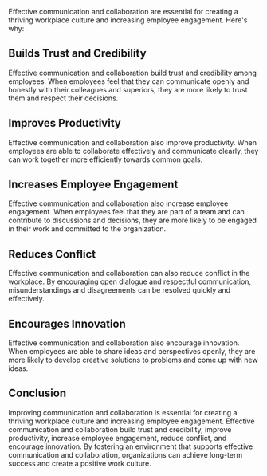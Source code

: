 
Effective communication and collaboration are essential for creating a thriving workplace culture and increasing employee engagement. Here's why:

## Builds Trust and Credibility

Effective communication and collaboration build trust and credibility among employees. When employees feel that they can communicate openly and honestly with their colleagues and superiors, they are more likely to trust them and respect their decisions.

## Improves Productivity

Effective communication and collaboration also improve productivity. When employees are able to collaborate effectively and communicate clearly, they can work together more efficiently towards common goals.

## Increases Employee Engagement

Effective communication and collaboration also increase employee engagement. When employees feel that they are part of a team and can contribute to discussions and decisions, they are more likely to be engaged in their work and committed to the organization.

## Reduces Conflict

Effective communication and collaboration can also reduce conflict in the workplace. By encouraging open dialogue and respectful communication, misunderstandings and disagreements can be resolved quickly and effectively.

## Encourages Innovation

Effective communication and collaboration also encourage innovation. When employees are able to share ideas and perspectives openly, they are more likely to develop creative solutions to problems and come up with new ideas.

Conclusion
----------

Improving communication and collaboration is essential for creating a thriving workplace culture and increasing employee engagement. Effective communication and collaboration build trust and credibility, improve productivity, increase employee engagement, reduce conflict, and encourage innovation. By fostering an environment that supports effective communication and collaboration, organizations can achieve long-term success and create a positive work culture.
